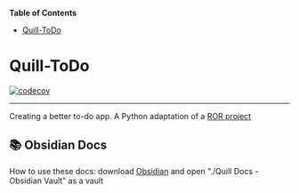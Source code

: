 <!-- START doctoc generated TOC please keep comment here to allow auto update -->
<!-- DON'T EDIT THIS SECTION, INSTEAD RE-RUN doctoc TO UPDATE -->
**Table of Contents**

- [Quill-ToDo](#quill-todo)

<!-- END doctoc generated TOC please keep comment here to allow auto update -->

# Quill-ToDo

[![codecov](https://codecov.io/gh/Quill-ToDo/App/branch/main/graph/badge.svg?token=OON8IKQK9W)](https://codecov.io/gh/Quill-ToDo/App)

---

Creating a better to-do app. A Python adaptation of a [ROR project](https://github.com/lilyosah/COSC415-ToDo)

## 📚 Obsidian Docs

How to use these docs: download [Obsidian](https://obsidian.md/) and open "./Quill Docs - Obsidian Vault" as a vault